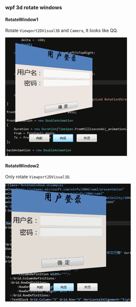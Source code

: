  
### wpf 3d rotate windows

#### RotateWindow1
Rotate `Viewport2DVisual3D` and `Camera`, It looks like QQ.

![](./t.png)

#### RotateWindow2

Only rotate `Viewport2DVisual3D`.

![](./p.png)
